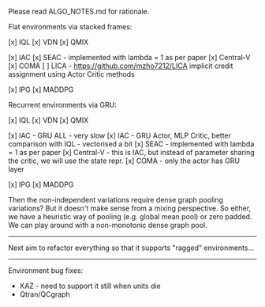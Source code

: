 Please read ALGO_NOTES.md for rationale. 

Flat environments via stacked frames:

[x] IQL
[x] VDN
[x] QMIX

[x] IAC
[x] SEAC - implemented with lambda = 1 as per paper
[x] Central-V
[x] COMA
[ ] LICA - https://github.com/mzho7212/LICA implicit credit assignment using Actor Critic methods

[x] IPG
[x] MADDPG



Recurrent environments via GRU:

[x] IQL
[x] VDN
[x] QMIX

[x] IAC - GRU ALL - very slow
[x] IAC - GRU Actor, MLP Critic, better comparison with IQL - vectorised a bit
[x] SEAC - implemented with lambda = 1 as per paper
[x] Central-V - this is IAC, but instead of parameter sharing the critic, we will use the state repr.
[x] COMA - only the actor has GRU layer

[x] IPG
[x] MADDPG

Then the non-independent variations require dense graph pooling variations? But it doesn't make sense from a mixing perspective. So either, we have a heuristic way of pooling (e.g. global mean pool) or zero padded. We can play around with a non-monotonic dense graph pool. 

----

Next aim to refactor everything so that it supports "ragged" environments...

----

Environment bug fixes:

*  KAZ - need to support it still when units die
*  Qtran/QCgraph